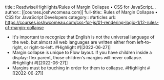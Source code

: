 title:: Readwise/Highlights/Rules of Margin Collapse • CSS for JavaScript...
author:: [[courses.joshwcomeau.com]]
full-title:: Rules of Margin Collapse • CSS for JavaScript Developers
category:: #articles
url:: https://courses.joshwcomeau.com/css-for-js/01-rendering-logic-1/12-rules-of-margin-collapse

- It's important to recognize that English is not the universal language of the web, but almost all web languages are written either from left-to-right, or right-to-left. #Highlight #[[2022-06-27]]
- Margin collapse is unique to Flow layout. If you have children inside a display: flex parent, those children's margins will never collapse. #Highlight #[[2022-06-27]]
- Margins must be touching in order for them to collapse. #Highlight #[[2022-06-27]]